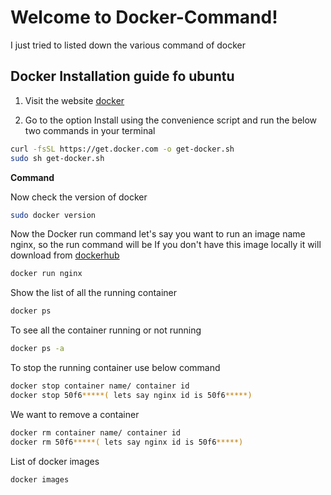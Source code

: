 Welcome to Docker-Command!
===================
I just tried to listed down the  various command of docker

## Docker Installation guide fo ubuntu

1. Visit the website [docker](https://docs.docker.com/engine/install/ubuntu/)

2. Go to the option Install using the convenience script and run the below two commands in your terminal
```bash
curl -fsSL https://get.docker.com -o get-docker.sh
sudo sh get-docker.sh
```
**Command**

Now check the version of docker
```bash
sudo docker version
```
Now the Docker run command let's say you want to run an image name nginx, so the run command will be
If you don't have this image locally it will download from [dockerhub](https://hub.docker.com/_/nginx)

```bash
docker run nginx
```
Show the list of all the running container 
```bash
docker ps
```
To see all the container running or not running 
```bash
docker ps -a
```
To stop the running container use below command
```bash
docker stop container name/ container id 
docker stop 50f6*****( lets say nginx id is 50f6*****)
```
We want to remove a container
```bash
docker rm container name/ container id 
docker rm 50f6*****( lets say nginx id is 50f6*****)
```
List of docker images

```bash
docker images
```
